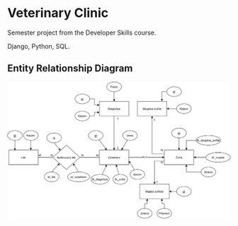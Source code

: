 # Veterinary Clinic

Semester project from the Developer Skills course.

Django, Python, SQL.

## Entity Relationship Diagram
![Entity Relationship Diagram of Veteriny Clinic application](https://github.com/jansandor/upol-veterinary-clinic/blob/e9179677e26b0de551ffb067e392ae2c4ebd77eb/e-r-diagram.png "Entity Relationship Diagram of Veteriny Clinic application")
